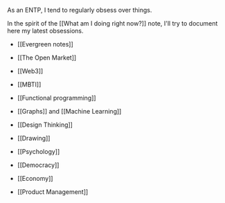 As an ENTP, I tend to regularly obsess over things.

In the spirit of the [[What am I doing right now?]] note, I'll try to document here my latest obsessions.

- [[Evergreen notes]]
- [[The Open Market]]

- [[Web3]]
- [[MBTI]]

- [[Functional programming]]
- [[Graphs]] and [[Machine Learning]]
- [[Design Thinking]]
- [[Drawing]]
- [[Psychology]]
- [[Democracy]]
- [[Economy]]
- [[Product Management]]
